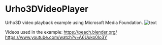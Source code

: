 # Urho3DVideoPlayer
Urho3D video playback example using Microsoft Media Foundation.
![text](https://github.com/t-artikov/Urho3DVideoPlayer/blob/master/screenshot.png)

Videos used in the example:
https://peach.blender.org/
https://www.youtube.com/watch?v=A6Uuko0Io3Y